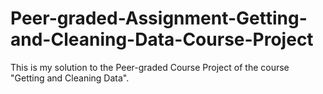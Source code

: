 # Peer-graded-Assignment-Getting-and-Cleaning-Data-Course-Project
This is my solution to the Peer-graded Course Project of the course "Getting and Cleaning Data".
